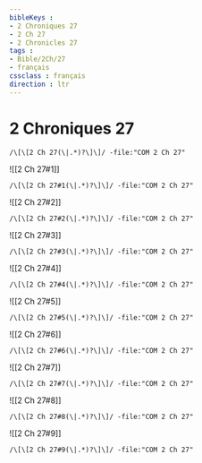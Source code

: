 ```yaml
---
bibleKeys : 
- 2 Chroniques 27
- 2 Ch 27
- 2 Chronicles 27
tags : 
- Bible/2Ch/27
- français
cssclass : français
direction : ltr
---
```


# 2 Chroniques 27

```query
/\[\[2 Ch 27(\|.*)?\]\]/ -file:"COM 2 Ch 27"
```



![[2 Ch 27#1]]

```query
/\[\[2 Ch 27#1(\|.*)?\]\]/ -file:"COM 2 Ch 27"
```

![[2 Ch 27#2]]

```query
/\[\[2 Ch 27#2(\|.*)?\]\]/ -file:"COM 2 Ch 27"
```

![[2 Ch 27#3]]

```query
/\[\[2 Ch 27#3(\|.*)?\]\]/ -file:"COM 2 Ch 27"
```

![[2 Ch 27#4]]

```query
/\[\[2 Ch 27#4(\|.*)?\]\]/ -file:"COM 2 Ch 27"
```

![[2 Ch 27#5]]

```query
/\[\[2 Ch 27#5(\|.*)?\]\]/ -file:"COM 2 Ch 27"
```

![[2 Ch 27#6]]

```query
/\[\[2 Ch 27#6(\|.*)?\]\]/ -file:"COM 2 Ch 27"
```

![[2 Ch 27#7]]

```query
/\[\[2 Ch 27#7(\|.*)?\]\]/ -file:"COM 2 Ch 27"
```

![[2 Ch 27#8]]

```query
/\[\[2 Ch 27#8(\|.*)?\]\]/ -file:"COM 2 Ch 27"
```

![[2 Ch 27#9]]

```query
/\[\[2 Ch 27#9(\|.*)?\]\]/ -file:"COM 2 Ch 27"
```

